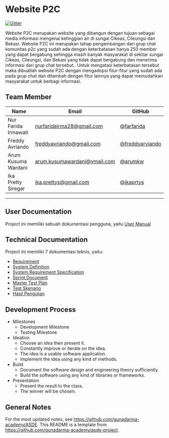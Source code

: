 # Website P2C

[![Gitter](https://badges.gitter.im/gunadarma-academy/asde-reborn.svg)](https://gitter.im/gunadarma-academy/asde-reborn?utm_source=badge&utm_medium=badge&utm_campaign=pr-badge)

Website P2C merupakan website yang dibangun dengan tujuan sebagai media informasi mengenai ketinggian air di sungai Cikeas, Cileungsi dan Bekasi. Website P2C ini merupakan tahap pengembangan dari grup chat komunitas p2c yang sudah ada dengan keterbatasan hanya 250 member yang dapat bergabung sehingga masih banyak masyarakat di sekitar sungai Cikeas, Cileungsi, dan Bekasi yang tidak dapat bergabung dan menerima informasi dari grup chat tersebut.. Untuk mengatasi keterbatasan tersebut maka dibuatlah website P2C dengan mengadopsi fitur-fitur yang sudah ada pada grup chat dan ditambah dengan fitur lainnya yang dapat memudahkan masyarakat untuk berbagi informasi. 


## Team Member

| Name   | Email              | GitHub |
|--------|--------------------|--------|
| Nur Farida Irmawati | nurfaridairma28@gmail.com | [@farfarida](https://github.com/farfarida)
| Freddy Avriando | freddyavriando@gmail.com | [@freddyarviando](https://github.com/freddyarviando)
| Arum Kusuma Wardani | arum.kusumawardani@ymail.com | [@arumkw](https://github.com/arumkw)
| Ika Pretty Siregar | ika.prettys@gmail.com | [@ikaprtys](https://github.com/ikaprtys)
--------------------------------------------------

## User Documentation
Project ini memiliki sebuah dokumentasi pengguna, yaitu [User Manual](https://github.com/gunadarma-academy/asde-reborn/blob/master/dokumentasi/user-manual/User%20Manual%20Pengunjung.pdf)

## Technical Documentation
Project ini memiliki 7 dokumentasi teknis, yaitu:
+ [Requirement](https://github.com/gunadarma-academy/asde-reborn/blob/master/dokumentasi/requirement.md)
+ [System Definition](https://github.com/gunadarma-academy/asde-reborn/)
+ [System Requirement Specification](https://github.com/gunadarma-academy/asde-reborn/blob/master/dokumentasi/System%20Requirement%20Specification.pdf)
+ [Sprint Document](https://github.com/gunadarma-academy/asde-reborn/tree/master/dokumentasi/sprint-table)
+ [Master Test Plan](https://github.com/gunadarma-academy/asde-reborn-test/blob/master/Master%20Test%20Plan%20P2C.pdf)
+ [Test Skenario](https://github.com/gunadarma-academy/asde-reborn-test/blob/master/SkenarioTestP2C.pdf)
+ [Hasil Pengujian](https://github.com/gunadarma-academy/asde-reborn-test/tree/master/testing)

## Development Process

+ Milestones
  + Development Milestone
  + Testing Milestone
+ Ideation
  + Choose an idea then present it.
  + Constantly improve or iterate on the idea.
  + The idea is a usable software application.
  + Implement the idea using any kind of methods.
+ Build
  + Document the software design and engineering theory sufficiently.
  + Build the software using any kind of libraries or frameworks.
+ Presentation
  + Present the result to the class.
  + The winner will be chosen.


## General Notes

For the most updated notes, see <https://github.com/gunadarma-academy/ASDE>. This README is a template from <https://github.com/gunadarma-academy/asde-project>.
